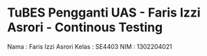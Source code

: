 # TuBES Pengganti UAS - Faris Izzi Asrori - Continous Testing

Nama : Faris Izzi Asrori
Kelas : SE4403
NIM : 1302204021
